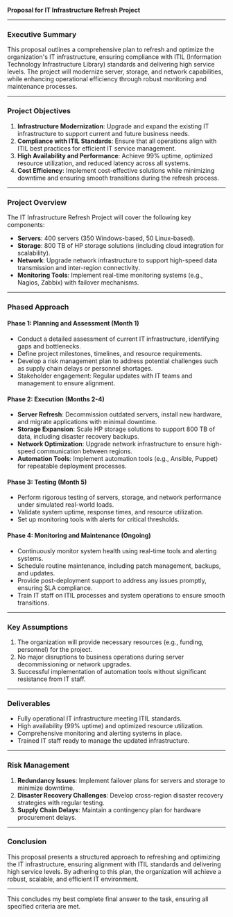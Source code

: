 **Proposal for IT Infrastructure Refresh Project**  

---

### **Executive Summary**  
This proposal outlines a comprehensive plan to refresh and optimize the organization's IT infrastructure, ensuring compliance with ITIL (Information Technology Infrastructure Library) standards and delivering high service levels. The project will modernize server, storage, and network capabilities, while enhancing operational efficiency through robust monitoring and maintenance processes.  

---

### **Project Objectives**  
1. **Infrastructure Modernization**: Upgrade and expand the existing IT infrastructure to support current and future business needs.  
2. **Compliance with ITIL Standards**: Ensure that all operations align with ITIL best practices for efficient IT service management.  
3. **High Availability and Performance**: Achieve 99% uptime, optimized resource utilization, and reduced latency across all systems.  
4. **Cost Efficiency**: Implement cost-effective solutions while minimizing downtime and ensuring smooth transitions during the refresh process.  

---

### **Project Overview**  
The IT Infrastructure Refresh Project will cover the following key components:  
- **Servers**: 400 servers (350 Windows-based, 50 Linux-based).  
- **Storage**: 800 TB of HP storage solutions (including cloud integration for scalability).  
- **Network**: Upgrade network infrastructure to support high-speed data transmission and inter-region connectivity.  
- **Monitoring Tools**: Implement real-time monitoring systems (e.g., Nagios, Zabbix) with failover mechanisms.  

---

### **Phased Approach**  

#### **Phase 1: Planning and Assessment (Month 1)**  
- Conduct a detailed assessment of current IT infrastructure, identifying gaps and bottlenecks.  
- Define project milestones, timelines, and resource requirements.  
- Develop a risk management plan to address potential challenges such as supply chain delays or personnel shortages.  
- Stakeholder engagement: Regular updates with IT teams and management to ensure alignment.  

#### **Phase 2: Execution (Months 2-4)**  
- **Server Refresh**: Decommission outdated servers, install new hardware, and migrate applications with minimal downtime.  
- **Storage Expansion**: Scale HP storage solutions to support 800 TB of data, including disaster recovery backups.  
- **Network Optimization**: Upgrade network infrastructure to ensure high-speed communication between regions.  
- **Automation Tools**: Implement automation tools (e.g., Ansible, Puppet) for repeatable deployment processes.  

#### **Phase 3: Testing (Month 5)**  
- Perform rigorous testing of servers, storage, and network performance under simulated real-world loads.  
- Validate system uptime, response times, and resource utilization.  
- Set up monitoring tools with alerts for critical thresholds.  

#### **Phase 4: Monitoring and Maintenance (Ongoing)**  
- Continuously monitor system health using real-time tools and alerting systems.  
- Schedule routine maintenance, including patch management, backups, and updates.  
- Provide post-deployment support to address any issues promptly, ensuring SLA compliance.  
- Train IT staff on ITIL processes and system operations to ensure smooth transitions.  

---

### **Key Assumptions**  
1. The organization will provide necessary resources (e.g., funding, personnel) for the project.  
2. No major disruptions to business operations during server decommissioning or network upgrades.  
3. Successful implementation of automation tools without significant resistance from IT staff.  

---

### **Deliverables**  
- Fully operational IT infrastructure meeting ITIL standards.  
- High availability (99% uptime) and optimized resource utilization.  
- Comprehensive monitoring and alerting systems in place.  
- Trained IT staff ready to manage the updated infrastructure.  

---

### **Risk Management**  
1. **Redundancy Issues**: Implement failover plans for servers and storage to minimize downtime.  
2. **Disaster Recovery Challenges**: Develop cross-region disaster recovery strategies with regular testing.  
3. **Supply Chain Delays**: Maintain a contingency plan for hardware procurement delays.  

---

### **Conclusion**  
This proposal presents a structured approach to refreshing and optimizing the IT infrastructure, ensuring alignment with ITIL standards and delivering high service levels. By adhering to this plan, the organization will achieve a robust, scalable, and efficient IT environment.  

--- 

This concludes my best complete final answer to the task, ensuring all specified criteria are met.